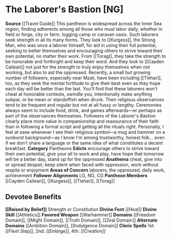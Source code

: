 ﻿---
ability:
- Strength
- Constitution
ability_boost:
- Strength
- Constitution
alignment: NG
deity:
- '[[DATABASE/deity/The Laborer''s Bastion|The Laborer''s Bastion]]'
- '[[DATABASE/deity/Cayden Cailean|Cayden Cailean]]'
- '[[DATABASE/deity/Kurgess|Kurgess]]'
- '[[DATABASE/deity/Tlehar|Tlehar]]'
- '[[DATABASE/deity/Torag|Torag]]'
deity_category: Pantheons
divine_font: Heal
domain:
- '[[DATABASE/domain/Ambition Domain|Ambition]]'
- '[[DATABASE/domain/Freedom Domain|Freedom]]'
- '[[DATABASE/domain/Indulgence Domain|Indulgence]]'
- '[[DATABASE/domain/Might Domain|Might]]'
- '[[DATABASE/domain/Truth Domain|Truth]]'
- '[[DATABASE/domain/Zeal Domain|Zeal]]'
favored_weapon: '[[DATABASE/weapon/Warhammer|Warhammer]]'
follower_alignment:
- LG
- NG
- CG
id: '253'
name: The Laborer's Bastion
rarity: Common
skill:
- '[[DATABASE/skill/Athletics|Athletics]]'
source: '[[DATABASE/source/Travel Guide|Travel Guide]]'
trait: null
type: Deity

---
# The Laborer's Bastion [NG]

**Source** [[Travel Guide]]
This pantheon is widespread across the Inner Sea region, finding adherents among all those who must labor daily, whether in field or forge, city or farm, logging camp or caravan oasis. Such laborers seek strength in all its many forms. They look to [[Kurgess]], the Strong Man, who was once a laborer himself, for aid in using their full potential, seeking to better themselves and encouraging others to strive toward their own potential, no matter their work. From [[Torag]], they take the strength to be honorable and forthright and keep their word. And they look to [[Cayden Cailean]] not just for the strength to truly enjoy themselves when not working, but also to aid the oppressed. Recently, a small but growing number of followers, especially near Mzali, have been including [[Tlehar]], too, as they seek the mental fortitude to give their best even as they hope each day will be better than the last. You'll find that these laborers won't cheat at honorable contests, swindle you, intentionally make anything subpar, or be mean or standoffish when drunk. Their religious observances tend to be frequent and regular but not at all fussy or lengthy. Ceremonies always seem to include food, drink, and games afterwards—or perhaps as part of the observances themselves. Followers of the Laborer's Bastion clearly place more value in companionship and reassurance of their faith than in following a formal script and getting all the rituals right. Personally, I feel at ease whenever I see their religious symbol—a mug and hammer on a sunburst background—as I know I'm among trustworthy, honest folk... even if we don't share a language or the same idea of what constitutes a decent breakfast.
**Category** Pantheons
**Edicts** encourage others to strive toward their own potential, give your all to work and play, have hope that tomorrow will be a better day, stand up for the oppressed
**Anathema** cheat, give into or spread despair, keep silent when faced with oppression, work without respite or enjoyment
**Areas of Concern** laborers, the oppressed, daily work, achievement
**Follower Alignments** LG, NG, CG
**Pantheon Members** [[Cayden Cailean]], [[Kurgess]], [[Tlehar]], [[Torag]]

## Devotee Benefits

**[[Raised by Belief]]** Strength or Constitution
**Divine Font** _[[Heal]]_
**Divine Skill** [[Athletics]]
**Favored Weapon** [[Warhammer]]
**Domains** [[Freedom Domain]], [[Might Domain]], [[Truth Domain]], [[Zeal Domain]]
**Alternate Domains** [[Ambition Domain]], [[Indulgence Domain]]
**Cleric Spells** 1st: _[[Fleet Step]]_, 2nd: _[[Enlarge]]_, 4th: _[[Creation]]_